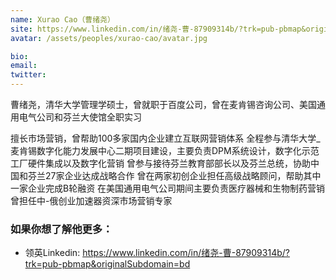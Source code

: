 ```yaml
---
name: Xurao Cao（曹绪尧）
site: https://www.linkedin.com/in/绪尧-曹-87909314b/?trk=pub-pbmap&originalSubdomain=bd
avatar: /assets/peoples/xurao-cao/avatar.jpg

bio: 
email: 
twitter: 
---
```



曹绪尧，清华大学管理学硕士，曾就职于百度公司，曾在麦肯锡咨询公司、美国通用电气公司和芬兰大使馆全职实习

擅长市场营销，曾帮助100多家国内企业建立互联网营销体系
全程参与清华大学_麦肯锡数字化能力发展中心二期项目建设，主要负责DPM系统设计，数字化示范工厂硬件集成以及数字化营销
曾参与接待芬兰教育部部长以及芬兰总统，协助中国和芬兰27家企业达成战略合作
曾在两家初创企业担任高级战略顾问，帮助其中一家企业完成B轮融资
在美国通用电气公司期间主要负责医疗器械和生物制药营销
曾担任中-俄创业加速器资深市场营销专家


### 如果你想了解他更多：


- 领英Linkedin: <https://www.linkedin.com/in/绪尧-曹-87909314b/?trk=pub-pbmap&originalSubdomain=bd>




